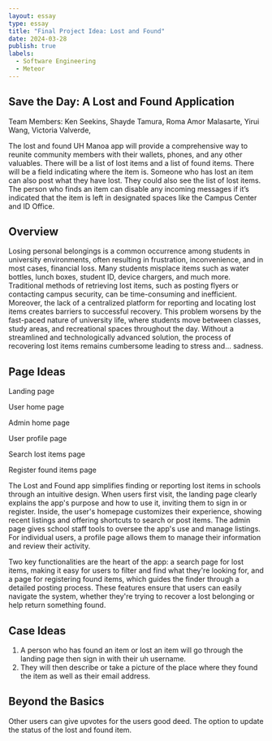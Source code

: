 ```yaml
---
layout: essay
type: essay
title: "Final Project Idea: Lost and Found"
date: 2024-03-28
publish: true
labels:
  - Software Engineering
  - Meteor
---
```

## Save the Day: A Lost and Found Application
Team Members: Ken Seekins, Shayde Tamura, Roma Amor Malasarte, Yirui Wang, Victoria Valverde,

The lost and found UH Manoa app will provide a comprehensive way to reunite community members with their wallets, phones, and any other valuables. There will be a list of lost items and a list of found items. There will be a field indicating where the item is. Someone who has lost an item can also post what they have lost. They could also see the list of lost items. The person who finds an item can disable any incoming messages if it’s indicated that the item is left in designated spaces like the Campus Center and ID Office. 

## Overview
Losing personal belongings is a common occurrence among students in university environments, often resulting in frustration, inconvenience, and in most cases, financial loss. Many students misplace items such as water bottles, lunch boxes, student ID, device chargers, and much more. Traditional methods of retrieving lost items, such as posting flyers or contacting campus security, can be time-consuming and inefficient. Moreover, the lack of a centralized platform for reporting and locating lost items creates barriers to successful recovery. This problem worsens by the fast-paced nature of university life, where students move between classes, study areas, and recreational spaces throughout the day. Without a streamlined and technologically advanced solution, the process of recovering lost items remains cumbersome leading to stress and... sadness.

## Page Ideas

Landing page

User home page

Admin home page

User profile page

Search lost items page

Register found items page


The Lost and Found app simplifies finding or reporting lost items in schools through an intuitive design. When users first visit, the landing page clearly explains the app's purpose and how to use it, inviting them to sign in or register. Inside, the user's homepage customizes their experience, showing recent listings and offering shortcuts to search or post items. The admin page gives school staff tools to oversee the app's use and manage listings. For individual users, a profile page allows them to manage their information and review their activity.

Two key functionalities are the heart of the app: a search page for lost items, making it easy for users to filter and find what they're looking for, and a page for registering found items, which guides the finder through a detailed posting process. These features ensure that users can easily navigate the system, whether they're trying to recover a lost belonging or help return something found.


## Case Ideas
1) A person who has found an item or lost an item will go through the landing page then sign in with their uh username. 
2) They will then describe or take a picture of the place where they found the item as well as their email address. 

## Beyond the Basics
Other users can give upvotes for the users good deed. 
The option to update the status of the lost and found item.


